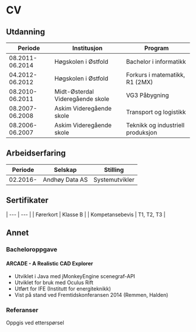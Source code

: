 # CV
## Utdanning
| Periode | Institusjon | Program |
| --------------- | --------------- | --------------- |
| 08.2011-06.2014 | Høgskolen i Østfold | Bachelor i informatikk |
| 04.2012-06.2012 | Høgskolen i Østfold | Forkurs i matematikk, R1 (2MX) |
| 08.2010-06.2011 | Midt-Østerdal Videregående skole | VG3 Påbygning |
| 08.2007-06.2008 | Askim Videregående skole | Transport og logistikk |
| 08.2006-06.2007 | Askim Videregående skole | Teknikk og industriell produksjon |

## Arbeidserfaring
| Periode | Selskap | Stilling |
| --- | --- | --- |
| 02.2016- | Andhøy Data AS | Systemutvikler |

## Sertifikater
| --- | --- |
| Førerkort | Klasse B |
| Kompetansebevis | T1, T2, T3 |

## Annet
### Bacheloroppgave
#### ARCADE - A Realistic CAD Explorer
* Utviklet i Java med jMonkeyEngine scenegraf-API
* Utviklet for bruk med Oculus Rift
* Utført for IFE (Institutt for energiteknikk)
* Vist på stand ved Fremtidskonferansen 2014 (Remmen, Halden)

### Referanser
Oppgis ved etterspørsel
